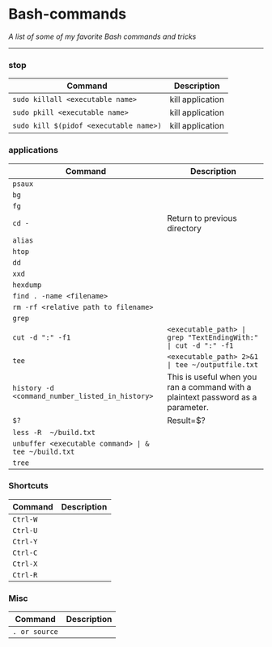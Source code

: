 # Bash-commands
_A list of some of my favorite Bash commands and tricks_

___

### stop

| Command | Description |
| ------- | ----------- |
| `sudo killall <executable name>` | kill application |
| `sudo pkill <executable name>` | kill application |
| `sudo kill $(pidof <executable name>)` | kill application |

### applications

| Command | Description |
| ------- | ----------- |
| `psaux` |  |
| `bg` |  |
| `fg` |  |
| `cd -` | Return to previous directory |
| `alias` |  |
| `htop` |  |
| `dd` |  |
| `xxd` |  |
| `hexdump` |  |
| `find . -name <filename>` |  |
| `rm -rf <relative path to filename>` |  |
| `grep` |  |
| `cut -d ":" -f1` | `<executable_path> \| grep "TextEndingWith:" \| cut -d ":" -f1` |
| `tee` |   `<executable_path> 2>&1 \| tee ~/outputfile.txt` |
| `history -d <command_number_listed_in_history>` | This is useful when you ran a command with a plaintext password as a parameter. |
| `$?` | Result=$?|
| `less -R  ~/build.txt` |  |
| `unbuffer <executable command> \| & tee ~/build.txt` | |
| `tree` | |


### Shortcuts

| Command | Description |
| ------- | ----------- |
| `Ctrl-W` |  |
| `Ctrl-U` |  |
| `Ctrl-Y` |  |
| `Ctrl-C` |  |
| `Ctrl-X` |  |
| `Ctrl-R` |  |


### Misc

| Command | Description |
| ------- | ----------- |
| `. or source` |  |

